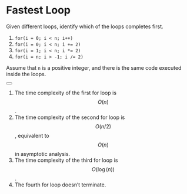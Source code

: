 # Fastest Loop

Given different loops, identify which of the loops completes first.

1. `for(i = 0; i < n; i++)`
2. `for(i = 0; i < n; i += 2)`
3. `for(i = 1; i < n; i *= 2)`
4. `for(i = n; i > -1; i /= 2)`

Assume that `n` is a positive integer, and there is the same code executed inside the loops.

<button class="section" target="solution" show="Show solution" hide="Hide solution"></button>

<!--sec data-title="Solution" data-id="solution" data-show=false ces-->
1. The time complexity of the first for loop is $$O(n)$$.
2. The time complexity of the second for loop is $$O(n/2)$$, equivalent to $$O(n)$$ in asymptotic analysis.
3. The time complexity of the third for loop is $$O(\log(n))$$.
4. The fourth for loop doesn’t terminate.
<!--endsec-->

